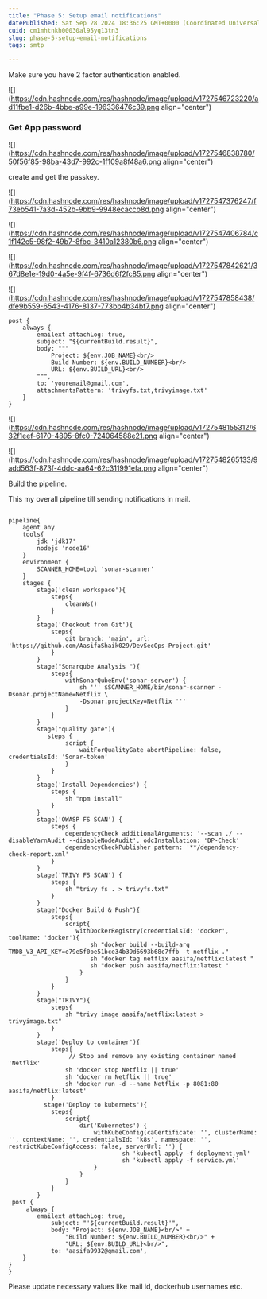 ```yaml
---
title: "Phase 5: Setup email notifications"
datePublished: Sat Sep 28 2024 18:36:25 GMT+0000 (Coordinated Universal Time)
cuid: cm1mhtnkh00030al95yq13tn3
slug: phase-5-setup-email-notifications
tags: smtp

---
```


Make sure you have 2 factor authentication enabled.

![](https://cdn.hashnode.com/res/hashnode/image/upload/v1727546723220/ad11fbe1-d26b-4bbe-a99e-196336476c39.png align="center")

### Get App password

![](https://cdn.hashnode.com/res/hashnode/image/upload/v1727546838780/50f56f85-98ba-43d7-992c-1f109a8f48a6.png align="center")

create and get the passkey.

![](https://cdn.hashnode.com/res/hashnode/image/upload/v1727547376247/f73eb541-7a3d-452b-9bb9-9948ecaccb8d.png align="center")

![](https://cdn.hashnode.com/res/hashnode/image/upload/v1727547406784/c1f142e5-98f2-49b7-8fbc-3410a12380b6.png align="center")

![](https://cdn.hashnode.com/res/hashnode/image/upload/v1727547842621/367d8e1e-19d0-4a5e-9f4f-6736d6f2fc85.png align="center")

![](https://cdn.hashnode.com/res/hashnode/image/upload/v1727547858438/dfe9b559-6543-4176-8137-773bb4b34bf7.png align="center")

```plaintext
post {
    always {
        emailext attachLog: true,
        subject: "${currentBuild.result}",
        body: """
            Project: ${env.JOB_NAME}<br/>
            Build Number: ${env.BUILD_NUMBER}<br/>
            URL: ${env.BUILD_URL}<br/>
        """,
        to: 'youremail@gmail.com',
        attachmentsPattern: 'trivyfs.txt,trivyimage.txt'
    }
}
```

![](https://cdn.hashnode.com/res/hashnode/image/upload/v1727548155312/632f1eef-6170-4895-8fc0-724064588e21.png align="center")

![](https://cdn.hashnode.com/res/hashnode/image/upload/v1727548265133/9add563f-873f-4ddc-aa64-62c311991efa.png align="center")

Build the pipeline.

This my overall pipeline till sending notifications in mail.

```plaintext

pipeline{
    agent any
    tools{
        jdk 'jdk17'
        nodejs 'node16'
    }
    environment {
        SCANNER_HOME=tool 'sonar-scanner'
    }
    stages {
        stage('clean workspace'){
            steps{
                cleanWs()
            }
        }
        stage('Checkout from Git'){
            steps{
                git branch: 'main', url: 'https://github.com/AasifaShaik029/DevSecOps-Project.git'
            }
        }
        stage("Sonarqube Analysis "){
            steps{
                withSonarQubeEnv('sonar-server') {
                    sh ''' $SCANNER_HOME/bin/sonar-scanner -Dsonar.projectName=Netflix \
                    -Dsonar.projectKey=Netflix '''
                }
            }
        }
        stage("quality gate"){
           steps {
                script {
                    waitForQualityGate abortPipeline: false, credentialsId: 'Sonar-token' 
                }
            } 
        }
        stage('Install Dependencies') {
            steps {
                sh "npm install"
            }
        }
        stage('OWASP FS SCAN') {
            steps {
                dependencyCheck additionalArguments: '--scan ./ --disableYarnAudit --disableNodeAudit', odcInstallation: 'DP-Check'
                dependencyCheckPublisher pattern: '**/dependency-check-report.xml'
            }
        }
        stage('TRIVY FS SCAN') {
            steps {
                sh "trivy fs . > trivyfs.txt"
            }
        }
        stage("Docker Build & Push"){
            steps{
                script{
                   withDockerRegistry(credentialsId: 'docker', toolName: 'docker'){   
                       sh "docker build --build-arg TMDB_V3_API_KEY=e79e5f0be51bce34b39d6693b68c7ffb -t netflix ."
                       sh "docker tag netflix aasifa/netflix:latest "
                       sh "docker push aasifa/netflix:latest "
                    }
                }
            }
        }
        stage("TRIVY"){
            steps{
                sh "trivy image aasifa/netflix:latest > trivyimage.txt" 
            }
        }
        stage('Deploy to container'){
            steps{
                 // Stop and remove any existing container named 'Netflix'
                sh 'docker stop Netflix || true'
                sh 'docker rm Netflix || true'
                sh 'docker run -d --name Netflix -p 8081:80 aasifa/netflix:latest'
            }
          stage('Deploy to kubernets'){
            steps{
                script{
                    dir('Kubernetes') {
                        withKubeConfig(caCertificate: '', clusterName: '', contextName: '', credentialsId: 'k8s', namespace: '', restrictKubeConfigAccess: false, serverUrl: '') {
                                sh 'kubectl apply -f deployment.yml'
                                sh 'kubectl apply -f service.yml'
                        }   
                    }
                }
            }
        }
 post {
     always {
        emailext attachLog: true,
            subject: "'${currentBuild.result}'",
            body: "Project: ${env.JOB_NAME}<br/>" +
                "Build Number: ${env.BUILD_NUMBER}<br/>" +
                "URL: ${env.BUILD_URL}<br/>",
            to: 'aasifa9932@gmail.com',                                
    }
}
}
```

Please update necessary values like mail id, dockerhub usernames etc.